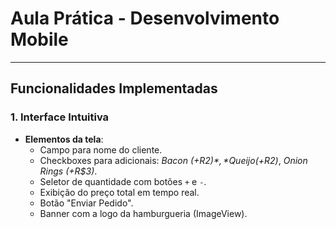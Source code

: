 # Aula Prática - Desenvolvimento Mobile
---
## Funcionalidades Implementadas  

### **1. Interface Intuitiva**  
- **Elementos da tela**:  
  - Campo para nome do cliente.  
  - Checkboxes para adicionais: *Bacon (+R$2)*, *Queijo (+R$2)*, *Onion Rings (+R$3)*.  
  - Seletor de quantidade com botões `+` e `-`.  
  - Exibição do preço total em tempo real.  
  - Botão "Enviar Pedido".  
  - Banner com a logo da hamburgueria (ImageView).
